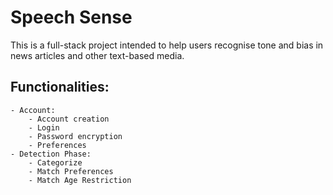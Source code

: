 # Speech Sense
This is a full-stack project intended to help users recognise tone and bias in news articles and other text-based media.

## Functionalities:
	- Account:
		- Account creation
		- Login
		- Password encryption
		- Preferences
	- Detection Phase:
		- Categorize
		- Match Preferences
		- Match Age Restriction
